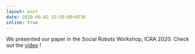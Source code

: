 ```yaml
---
layout: post
date: 2020-06-02 15:59:00+0530
inline: true
---
```


We presented our paper in the Social Robots Workshop, ICRA 2020. 
Check out the [video](https://youtu.be/qq8D9tyHbRM) ! 
